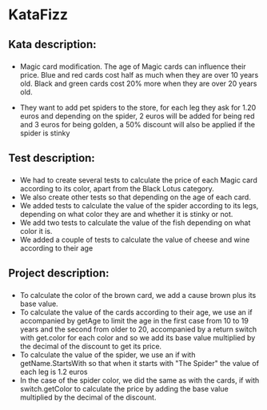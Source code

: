 # KataFizz
## Kata description:
### 
- Magic card modification. The age of Magic cards can influence their price. 
Blue and red cards cost half as much when they are over 10 years old. Black and green cards cost 20% more when they are over 20 years old.
  
- They want to add pet spiders to the store, for each leg they ask for 1.20 euros and depending 
on the spider, 2 euros will be added for being red and 3 euros for being golden, a 50% discount will also be applied if the spider is stinky

## Test description:
###
- We had to create several tests to calculate the price of each Magic card according to its color, apart from the Black Lotus category.
- We also create other tests so that depending on the age of each card.
- We added tests to calculate the value of the spider according to its legs, depending on what color they are and whether it is stinky or not.
- We add two tests to calculate the value of the fish depending on what color it is.
- We added a couple of tests to calculate the value of cheese and wine according to their age

## Project description:
### 
- To calculate the color of the brown card, we add a cause brown plus its base value.
- To calculate the value of the cards according to their age, we use an if accompanied by getAge to limit the age in the first case from 10 to 19 years and the second from older to 20, accompanied by a return switch with get.color for each color and so we add its base value multiplied by the decimal of the discount to get its price.
- To calculate the value of the spider, we use an if with getName.StartsWith so that when it starts with "The Spider" the value of each leg is 1.2 euros
- In the case of the spider color, we did the same as with the cards, if with switch.getColor to calculate the price by adding the base value multiplied by the decimal of the discount.

